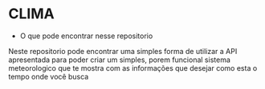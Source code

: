 # CLIMA

- O que pode encontrar nesse repositorio

Neste repositorio pode encontrar uma simples forma de utilizar a API apresentada para poder criar um simples, porem funcional sistema meteorologico que te mostra com as informações que desejar como esta o tempo onde você busca